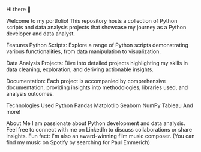 Hi there 👋

Welcome to my portfolio! This repository hosts a collection of Python scripts and data analysis projects that showcase my journey as a Python developer and data analyst.

Features
Python Scripts: Explore a range of Python scripts demonstrating various functionalities, from data manipulation to visualization.

Data Analysis Projects: Dive into detailed projects highlighting my skills in data cleaning, exploration, and deriving actionable insights.

Documentation: Each project is accompanied by comprehensive documentation, providing insights into methodologies, libraries used, and analysis outcomes.

Technologies Used
Python
Pandas
Matplotlib
Seaborn
NumPy
Tableau
And more!

About Me
I am passionate about Python development and data analysis. Feel free to connect with me on LinkedIn to discuss collaborations or share insights.
Fun fact: I'm also an award-winning film music composer. (You can find my music on Spotify by searching for Paul Emmerich)
